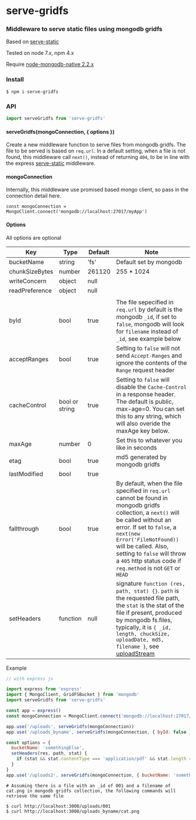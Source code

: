 # serve-gridfs 

### Middleware to serve static files using mongodb gridfs


Based on [serve-static](https://github.com/expressjs/serve-static)



Tested on node 7.x, npm 4.x

Require [node-mongodb-native 2.2.x](https://github.com/mongodb/node-mongodb-native)

### Install
```shell
$ npm i serve-gridfs
```

### API

```js
import serveGridfs from 'serve-gridfs'

```
#### serveGridfs(mongoConnection, { options })
Create a new middleware function to serve files from mongodb gridfs. The file to be served is based on `req.url`. In a default setting, when a file is not found, this middleware call `next()`, instead of returning `404`, to be in line with the express [serve-static](https://github.com/expressjs/serve-static) middleware. 

#### mongoConnection

Internally, this middleware use promised based mongo client, so pass in the connection detail here.

`const mongoConnection = MongoClient.connect('mongodb://localhost:27017/myApp')`

#### Options

All options are optional

|Key | Type | Default  | Note
|--- | --- | --- | --- |
|bucketName | string | 'fs' | Default set by mongodb
|chunkSizeBytes | number | 261120 | 255 * 1024
|writeConcern | object | null ||
|readPreference | object | null ||
|||||
| byId | bool | true | The file sepecified in `req.url` by default is the mongodb `_id`, if set to `false`, mongodb will look for `filename` instead of `_id`, see example below
|acceptRanges | bool | true | Setting to `false` will not send `Accept-Ranges` and ignore the contents of the `Range` request header
|cacheControl | bool or string | true | Setting to `false` will disable the `Cache-Control` in a response header. The default is public, max-age=0. You can set this to any string, which will also overide the maxAge key below.
|maxAge | number | 0 | Set this to whatever you like in seconds
|etag | bool | true | md5 generated by mongodb gridfs
|lastModified | bool | true | 
|fallthrough | bool | true | By default, when the file specified in `req.url` cannot be found in mongodb gridfs collection, a `next()` will be called without an error. If set to `false`, a `next(new Error('FileNotFound))` will be called. Also, setting to `false` will throw a `405` http status code if `req.method` is not `GET` or `HEAD`
|setHeaders | function | null | signature `function (res, path, stat) {}`. `path` is the requested file path, the `stat` is the stat of the file if present, produced by mongodb fs.files, typically, it is `{ _id, length, chuckSize, uploadDate, md5, filename }`, see [uploadStream](http://mongodb.github.io/node-mongodb-native/2.2/api/GridFSBucket.html#openUploadStream)


Example

```js
// with express js

import express from 'express'
import { MongoClient, GridFSBucket } from 'mongodb'
import serveGridfs from 'serve-gridfs'

const app = express()
const mongoConnection = MongoClient.connect('mongodb://localhost:27017/myApp')

app.use('/uploads', serveGridfs(mongoConnection))
app.use('/uploads_byname', serveGridfs(mongoConnection, { byId: false }))

const options = {
  bucketName: 'somethingElse',
  setHeaders(res, path, stat) {
    if (stat && stat.contentType === 'application/pdf' && stat.length > 102400000) res.setHeader('Content-Disposition', 'attachment; filename = ' + path)
  }
}
app.use('/uploads2', serveGridfs(mongoConnection, { bucketName: 'somethingElse' }))

```



 
```shell
# Assuming there is a file with an _id of 001 and a filename of cat.png in mongodb gridfs collection, the following commands will retrieve the same file

$ curl http://localhost:3000/uploads/001
$ curl http://localhost:3000/uploads_byname/cat.png


```